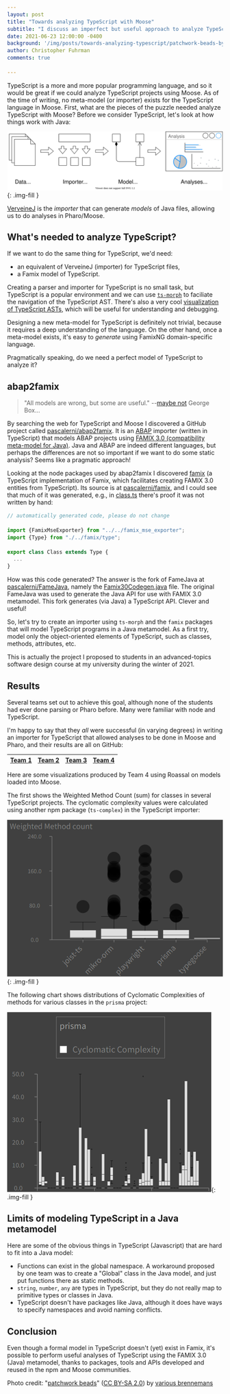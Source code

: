 ```yaml
---
layout: post
title: "Towards analyzing TypeScript with Moose"
subtitle: "I discuss an imperfect but useful approach to analyze TypeScript projects using existing elements."
date: 2021-06-23 12:00:00 -0400
background: '/img/posts/towards-analyzing-typescript/patchwork-beads-by-various-brennemans.jpg'
author: Christopher Fuhrman
comments: true

---
```


TypeScript is a more and more popular programming language, and so it would be great if we could analyze TypeScript projects using Moose.
As of the time of writing, no meta-model (or importer) exists for the TypeScript language in Moose.
First, what are the pieces of the puzzle needed analyze TypeScript with Moose? 
Before we consider TypeScript, let's look at how things work with Java:

![Elements of analyzing a Java project](/img/posts/towards-analyzing-typescript/puzzle.drawio.svg){: .img-fill }

[VerveineJ](https://github.com/moosetechnology/VerveineJ) is the *importer* that can generate *models* of Java files, allowing us to do analyses in Pharo/Moose.

## What's needed to analyze TypeScript?

If we want to do the same thing for TypeScript, we'd need:

- an equivalent of VerveineJ (importer) for TypeScript files,
- a Famix model of TypeScript.
 
Creating a parser and importer for TypeScript is no small task, but TypeScript is a popular environment and we can use [`ts-morph`](https://ts-morph.com/) to faciliate the navigation of the TypeScript AST.
There's also a very cool [visualization of TypeScript ASTs](https://ts-ast-viewer.com/#), which will be useful for understanding and debugging.

Designing a new meta-model for TypeScript is definitely not trivial, because it requires a deep understanding of the language.
On the other hand, once a meta-model exists, it's easy to *generate* using FamixNG domain-specific language.

Pragmatically speaking, do we need a perfect model of TypeScript to analyze it?

## abap2famix

> "All models are wrong, but some are useful." --[maybe not](https://en.wikipedia.org/wiki/All_models_are_wrong) George Box...

By searching the web for TypeScript and Moose I discovered a GitHub project called [pascalerni/abap2famix](https://github.com/pascalerni/abap2famix). 
It is an [ABAP](https://en.wikipedia.org/wiki/ABAP) importer (written in TypeScript) that models ABAP projects using [FAMIX 3.0 (compatibility meta-model for Java)](https://www.researchgate.net/publication/265428652_MSE_and_FAMIX_30_an_Interexchange_Format_and_Source_Code_Model_Family).
Java and ABAP are indeed different languages, but perhaps the differences are not so important if we want to do some static analysis?
Seems like a pragmatic approach!

Looking at the node packages used by abap2famix I discovered [famix](https://www.npmjs.com/package/famix) (a TypeScript implementation of Famix, which facilitates creating FAMIX 3.0 entities from TypeScript).
Its source is at [pascalerni/famix](https://github.com/pascalerni/famix), and I could see that much of it was generated, e.g., in [class.ts](https://github.com/pascalerni/famix/blob/d68d11cbbc3f8423dcd1acd46da602ea13e2b1f4/src/model/famix/class.ts#L1) there's proof it was not written by hand:

```typescript
// automatically generated code, please do not change

import {FamixMseExporter} from "../../famix_mse_exporter";
import {Type} from "./../famix/type";

export class Class extends Type {
  ...
}
```

How was this code generated? The answer is the fork of FameJava at [pascalerni/FameJava](https://github.com/pascalerni/FameJava), namely the [Famix30Codegen.java](https://github.com/pascalerni/FameJava/blob/master/test/ch/akuhn/fame/codegen/target/Famix30Codegen.java) file.
The original FameJava was used to generate the Java API for use with FAMIX 3.0 metamodel.
This fork generates (via Java) a TypeScript API.
Clever and useful!

So, let's try to create an importer using `ts-morph` and the `famix` packages that will model TypeScript programs in a Java metamodel.
As a first try, model only the object-oriented elements of TypeScript, such as classes, methods, attributes, etc.

This is actually the project I proposed to students in an advanced-topics software design course at my university during the winter of 2021. 

## Results

Several teams set out to achieve this goal, although none of the students had ever done parsing or Pharo before.
Many were familiar with node and TypeScript.

I'm happy to say that they *all* were successful (in varying degrees) in writing an importer for TypeScript that allowed analyses to be done in Moose and Pharo, and their results are all on GitHub:

[Team 1](https://github.com/Start2Run/TypeScript2Famix) | [Team 2](https://github.com/Imonor/ProjetFamix) | [Team 3](https://github.com/xamrol/prj-mgl843) | [Team 4](https://github.com/km229/mseTsGenerator)
|:--:|:--:|:--:|:--:|

Here are some visualizations produced by Team 4 using Roassal on models loaded into Moose.

The first shows the Weighted Method Count (sum) for classes in several TypeScript projects. The cyclomatic complexity values were calculated using another npm package (`ts-complex`) in the TypeScript importer:

![WMC for various typescript projects](/img/posts/towards-analyzing-typescript/WMC_typescript_projects_team04.png){: .img-fill }

The following chart shows distributions of Cyclomatic Complexities of methods for various classes in the `prisma` project:

![CC for prisma project in typescript](/img/posts/towards-analyzing-typescript/CC_prisma_team04.png){: .img-fill }

## Limits of modeling TypeScript in a Java metamodel

Here are some of the obvious things in TypeScript (Javascript) that are hard to fit into a Java model:

- Functions can exist in the global namespace. A workaround proposed by one team was to create a "Global" class in the Java model, and just put functions there as static methods.
- `string`, `number`, `any` are types in TypeScript, but they do not really map to primitive types or classes in Java. 
- TypeScript doesn't have packages like Java, although it does have ways to specify namespaces and avoid naming conflicts.

## Conclusion

Even though a formal model in TypeScript doesn't (yet) exist in Famix, it's possible to perform useful analyses of TypeScript using the FAMIX 3.0 (Java) metamodel, thanks to packages, tools and APIs developed and reused in the npm and Moose communities. 

Photo credit: "[patchwork beads](https://www.flickr.com/photos/brenneman/6062001126/)" ([CC BY-SA 2.0](https://creativecommons.org/licenses/by-sa/2.0/)) by [various brennemans](https://www.flickr.com/people/brenneman/)
